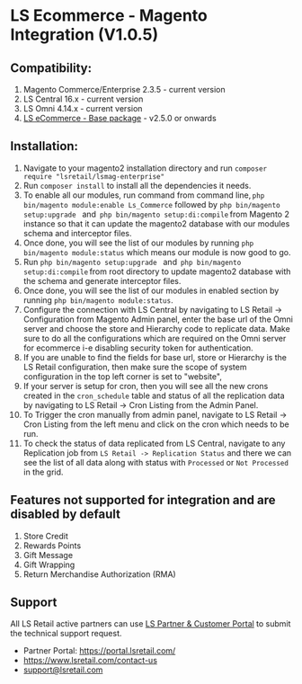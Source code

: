 # LS Ecommerce - Magento Integration (V1.0.5)

## Compatibility:
1. Magento Commerce/Enterprise 2.3.5 - current version
2. LS Central 16.x - current version
3. LS Omni 4.14.x - current version
4. [ LS eCommerce - Base package](https://github.com/lsretailomni/lsmag-two) - v2.5.0 or onwards

## Installation:

1. Navigate to your magento2 installation directory and run `composer require "lsretail/lsmag-enterprise"`
2. Run `composer install` to install all the dependencies it needs.
3. To enable all our modules, run command from command line, `php bin/magento module:enable Ls_Commerce`
followed by `php bin/magento setup:upgrade ` and  `php bin/magento setup:di:compile` from Magento 2 instance so that it can update the magento2 database with our modules schema and interceptor files.
4. Once done, you will see the list of our modules by running `php bin/magento module:status` which means our module is now good to go.
5. Run `php bin/magento setup:upgrade ` and  `php bin/magento setup:di:compile` from root directory to update magento2 database with the schema and generate interceptor files.
6. Once done, you will see the list of our modules in enabled section by running `php bin/magento module:status`.
7. Configure the connection with LS Central by navigating to LS Retail -> Configuration from Magento Admin panel, enter the base url of the Omni server and choose the store and Hierarchy code to replicate data. Make sure to do all the configurations which are required on the Omni server for ecommerce i-e disabling security token for authentication.
8. If you are unable to find the fields for base url, store or Hierarchy is the LS Retail configuration, then make sure the scope of system configuration in the top left corner is set to "website",
9. If your server is setup for cron, then you will see all the new crons created in the `cron_schedule` table and status of all the replication data by navigating to LS Retail -> Cron Listing from the Admin Panel.
10. To Trigger the cron manually from admin panel, navigate to LS Retail -> Cron Listing from the left menu and click on the cron which needs to be run.
11. To check the status of data replicated from LS Central, navigate to any Replication job from `LS Retail -> Replication Status` and there we can see the list of all data along with status with `Processed` or `Not Processed` in the grid.

## Features not supported for integration and are disabled by default
1. Store Credit
2. Rewards Points
3. Gift Message
4. Gift Wrapping
5. Return Merchandise Authorization (RMA)

## Support
All LS Retail active partners can use [ LS Partner & Customer Portal](https://portal.lsretail.com/ "LS Retail Partner & Customer Portal") to submit the technical support request.

- Partner Portal: https://portal.lsretail.com/
- https://www.lsretail.com/contact-us
- support@lsretail.com
